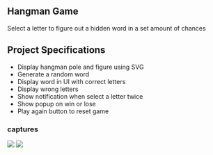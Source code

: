 ## Hangman Game

Select a letter to figure out a hidden word in a set amount of chances

## Project Specifications

- Display hangman pole and figure using SVG
- Generate a random word
- Display word in UI with correct letters
- Display wrong letters
- Show notification when select a letter twice
- Show popup on win or lose
- Play again button to reset game

### captures

<div>
<img src="https://user-images.githubusercontent.com/92605303/188319561-7e550374-b2f6-422f-bdec-49c268a39166.png" width:"100">
<img src="https://user-images.githubusercontent.com/92605303/188319617-3ddd88a7-12c3-4970-87d4-1da7e9773205.png" width:"150">
</div>
